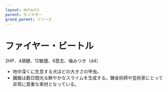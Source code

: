 ```yaml
---
layout: default
parent: モンスター
grand_parent: リソース
---
```


# ファイヤー・ビートル

2HP、4頑健、12敏捷、6意志、噛みつき（d4）

- 地中深くに生息する犬ほどの大きさの甲虫。
- 臓器は数日間光る鮮やかなスライムを生成する。錬金術師や芸術家にとって非常に貴重な素材となっている。
